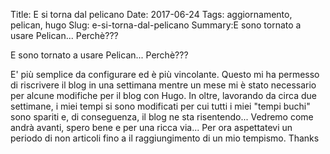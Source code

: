 Title: E si torna dal pelicano
Date: 2017-06-24
Tags: aggiornamento, pelican, hugo
Slug: e-si-torna-dal-pelicano
Summary:E sono tornato a usare Pelican... Perchè???

E sono tornato a usare Pelican... Perchè???

E' più semplice da configurare ed è più vincolante. Questo mi ha permesso di riscrivere il blog in una settimana mentre un mese mi è stato necessario per alcune modifiche per il blog con Hugo.
In oltre, lavorando da circa due settimane, i miei tempi si sono modificati per cui tutti i miei "tempi buchi" sono spariti e, di conseguenza, il blog ne sta risentendo...
Vedremo come andrà avanti, spero bene e per una ricca via... Per ora aspettatevi un periodo di non articoli fino a il raggiungimento di un mio tempismo.
Thanks
